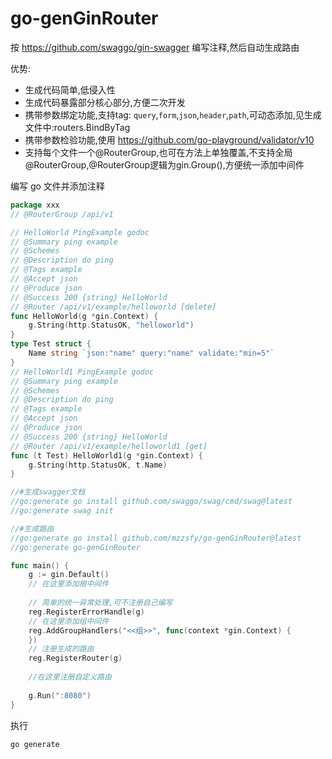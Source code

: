 # go-genGinRouter

按 https://github.com/swaggo/gin-swagger 编写注释,然后自动生成路由

优势: 
- 生成代码简单,低侵入性
- 生成代码暴露部分核心部分,方便二次开发
- 携带参数绑定功能,支持tag: `query`,`form`,`json`,`header`,`path`,可动态添加,见生成文件中:routers.BindByTag
- 携带参数检验功能,使用 https://github.com/go-playground/validator/v10
- 支持每个文件一个@RouterGroup,也可在方法上单独覆盖,不支持全局@RouterGroup,@RouterGroup逻辑为gin.Group(),方便统一添加中间件

编写 go 文件并添加注释
```go
package xxx
// @RouterGroup /api/v1

// HelloWorld PingExample godoc
// @Summary ping example
// @Schemes
// @Description do ping
// @Tags example
// @Accept json
// @Produce json
// @Success 200 {string} HelloWorld
// @Router /api/v1/example/helloworld [delete]
func HelloWorld(g *gin.Context) {
    g.String(http.StatusOK, "helloworld")
}
type Test struct {
    Name string `json:"name" query:"name" validate:"min=5"`
}
// HelloWorld1 PingExample godoc
// @Summary ping example
// @Schemes
// @Description do ping
// @Tags example
// @Accept json
// @Produce json
// @Success 200 {string} HelloWorld
// @Router /api/v1/example/helloworld1 [get]
func (t Test) HelloWorld1(g *gin.Context) {
    g.String(http.StatusOK, t.Name)
}
```

```go
//#生成swagger文档
//go:generate go install github.com/swaggo/swag/cmd/swag@latest
//go:generate swag init

//#生成路由
//go:generate go install github.com/mzzsfy/go-genGinRouter@latest
//go:generate go-genGinRouter

func main() {
    g := gin.Default()
    // 在这里添加根中间件
    
    // 简单的统一异常处理,可不注册自己编写
    reg.RegisterErrorHandle(g)
    // 在这里添加组中间件
    reg.AddGroupHandlers("<<组>>", func(context *gin.Context) {
    })
    // 注册生成的路由
    reg.RegisterRouter(g)
    
    //在这里注册自定义路由
    
    g.Run(":8080")
}
```

执行
```
go generate
```
